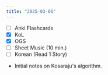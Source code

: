```yaml
---
title: "2025-03-06"
---
```


- [ ] Anki Flashcards
- [x] KoL
- [x] OGS
- [ ] Sheet Music (10 min.)
- [ ] Korean (Read 1 Story)

* Initial notes on Kosaraju's algorithm.